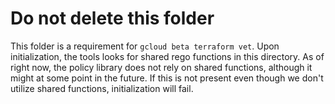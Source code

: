# Do not delete this folder

This folder is a requirement for `gcloud beta terraform vet`. Upon initialization, the tools looks for shared rego functions in this directory. As of right now, the policy library does not rely on shared functions, although it might at some point in the future. If this is not present even though we don't utilize shared functions, initialization will fail.
